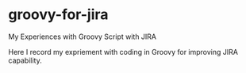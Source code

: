 # groovy-for-jira
My Experiences with Groovy Script with JIRA

Here I record my expriement with coding in Groovy for improving JIRA capability.


